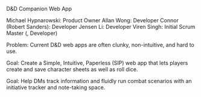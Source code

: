 D&D Companion Web App


Michael Hypnarowski: Product Owner
Allan Wong: Developer
Connor (Robert Sanders): Developer
Jensen Li: Developer
Viren Singh: Initial Scrum Master (, Developer)



Problem: Current D&D web apps are often clunky, non-intuitive, and hard to use.

Goal: Create a Simple, Intuitive, Paperless (SIP) web app that lets players create and save character sheets as well as roll dice.

Goal: Help DMs track information and fluidly run combat scenarios with an initiative tracker and note-taking space.

